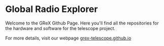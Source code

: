# Global Radio Explorer

Welcome to the GReX Github Page. Here you'll find all the repositories for the hardware and software for the telescope project.


For more details, visit our webpage [grex-telescope.github.io](grex-telescope.github.io)